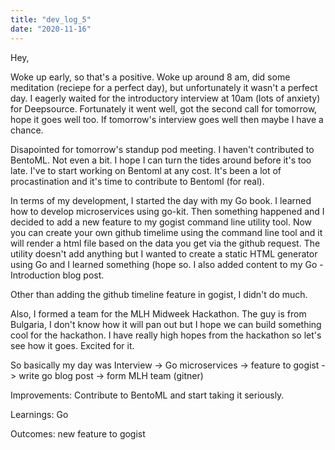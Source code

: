 ```yaml
---
title: "dev_log_5"
date: "2020-11-16"
---
```


Hey,

Woke up early, so that's a positive. Woke up around 8 am, did some meditation (reciepe for a perfect day), but unfortunately it wasn't a perfect day. I eagerly waited for the introductory interview at 10am (lots of anxiety) for Deepsource. Fortunately it went well, got the second call for tomorrow, hope it goes well too. If tomorrow's interview goes well then maybe I have a chance.

Disapointed for tomorrow's standup pod meeting. I haven't contributed to BentoML. Not even a bit. I hope I can turn the tides around before it's too late. I've to start working on Bentoml at any cost. It's been a lot of procastination and it's time to contribute to Bentoml (for real).

In terms of my development, I started the day with my Go book. I learned how to develop microservices using go-kit. Then something happened and I decided to add a new feature to my gogist command line utility tool. Now you can create your own github timelime using the command line tool and it will render a html file based on the data you get via the github request. The utility doesn't add anything but I wanted to create a static HTML generator using Go and I learned something (hope so. I also added content to my Go - Introduction blog post.

Other than adding the github timeline feature in gogist, I didn't do much.

Also, I formed a team for the MLH Midweek Hackathon. The guy is from Bulgaria, I don't know how it will pan out but I hope we can build something cool for the hackathon. I have really high hopes from the hackathon so let's see how it goes. Excited for it.

So basically my day was Interview -> Go microservices -> feature to gogist -> write go blog post -> form MLH team (gitner)

Improvements: Contribute to BentoML and start taking it seriously.

Learnings: Go

Outcomes: new feature to gogist
